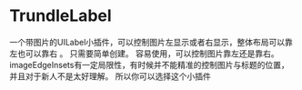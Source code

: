# TrundleLabel
一个带图片的UILabel小插件，可以控制图片左显示或者右显示，整体布局可以靠左也可以靠右 。
只需要简单创建。
容易使用，可以控制图片靠左还是靠右。
imageEdgeInsets有一定局限性，有时候并不能精准的控制图片与标题的位置，并且对于新人不是太好理解。
所以你可以选择这个小插件
